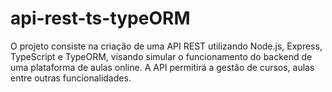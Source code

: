 # api-rest-ts-typeORM
O projeto consiste na criação de uma API REST utilizando Node.js, Express, TypeScript e TypeORM, visando simular o funcionamento do backend de uma plataforma de aulas online. A API permitirá a gestão de cursos, aulas entre outras funcionalidades. 
